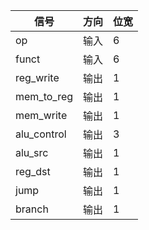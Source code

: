 | 信号        | 方向 | 位宽 |
| ----------- | ---- | ---- |
| op          | 输入 | 6    |
| funct       | 输入 | 6    |
| reg_write   | 输出 | 1    |
| mem_to_reg  | 输出 | 1    |
| mem_write   | 输出 | 1    |
| alu_control | 输出 | 3    |
| alu_src     | 输出 | 1    |
| reg_dst     | 输出 | 1    |
| jump        | 输出 | 1    |
| branch      | 输出 | 1    |
